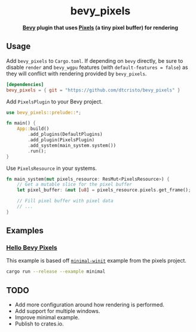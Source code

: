 <div align="center">
  <h1>bevy_pixels</h1>
  <p>
    <strong>
      <a href="https://github.com/bevyengine/bevy">Bevy</a> plugin that uses <a href="https://github.com/parasyte/pixels">Pixels</a> (a tiny pixel buffer) for rendering
    </strong>
  </p>
</div>

## Usage

Add `bevy_pixels` to `Cargo.toml`. If depending on `bevy` directly, be sure to disable `render` and `bevy_wgpu` features (with `default-features = false`) as they will conflict with rendering provided by `bevy_pixels`.

```toml
[dependencies]
bevy_pixels = { git = "https://github.com/dtcristo/bevy_pixels" }
```

Add `PixelsPlugin` to your Bevy project.

```rust
use bevy_pixels::prelude::*;

fn main() {
    App::build()
        .add_plugins(DefaultPlugins)
        .add_plugin(PixelsPlugin)
        .add_system(main_system.system())
        .run();
}
```

Use `PixelsResource` in your systems.

```rust
fn main_system(mut pixels_resource: ResMut<PixelsResource>) {
    // Get a mutable slice for the pixel buffer
    let pixel_buffer: &mut [u8] = pixels_resource.pixels.get_frame();

    // Fill pixel buffer with pixel data
    // ...
}
```

## Examples

### [Hello Bevy Pixels](https://github.com/dtcristo/bevy_pixels/blob/main/examples/minimal.rs)

This example is based off [`minimal-winit`](https://github.com/parasyte/pixels/tree/master/examples/minimal-winit) example from the pixels project.

```sh
cargo run --release --example minimal
```

## TODO

- Add more configuration around how rendering is performed.
- Add support for multiple windows.
- Improve minimal example.
- Publish to crates.io.
